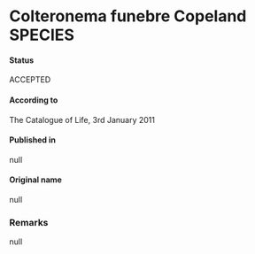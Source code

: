 # Colteronema funebre Copeland SPECIES

#### Status
ACCEPTED

#### According to
The Catalogue of Life, 3rd January 2011

#### Published in
null

#### Original name
null

### Remarks
null